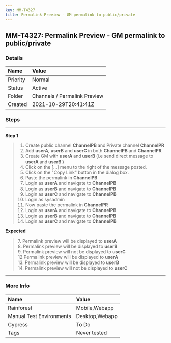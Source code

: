```yaml
---
key: MM-T4327
title: Permalink Preview - GM permalink to public/private
---
```


## MM-T4327: Permalink Preview - GM permalink to public/private

### Details

| Name     | Value                        |
| :------- | :--------------------------- |
| Priority | Normal                       |
| Status   | Active                       |
| Folder   | Channels / Permalink Preview |
| Created  | 2021-10-29T20:41:41Z         |

### Steps

<hr/>

**Step 1**

> <article><ol><li>Create public channel <strong>ChannelPB </strong>and<strong> </strong>Private channel <strong>ChannelPR</strong><strong> </strong></li><li>Add <strong>userA,</strong><strong> </strong><strong>userB</strong> and <strong>userC </strong>in both <strong>ChannelPB </strong>and <strong>ChannelPR</strong></li><li>Create GM with <strong>userA </strong>and<strong><strong> </strong><strong>userB</strong> </strong>(i.e send direct message to <strong>userA </strong>and<strong><strong><strong> </strong><strong>userB</strong> )</strong></strong></li><li>Click on the [...] menu to the right of the message posted.</li><li>Click on the "Copy Link" button in the dialog box.</li><li>Paste the permalink in <strong>ChannelPB</strong></li><li>Login as <strong>userA</strong> and navigate to <strong>ChannelPB</strong></li><li>Login as <strong>userB</strong> and navigate to <strong>ChannelPB</strong></li><li>Login as <strong>userC</strong> and navigate to <strong>ChannelPB</strong></li><li>Login as sysadmin</li><li>Now paste the permalink in <strong>ChannelPR</strong></li><li>Login as <strong>userA</strong> and navigate to <strong>ChannelPB</strong></li><li>Login as <strong>userB</strong> and navigate to <strong>ChannelPB</strong></li><li>Login as <strong>userC</strong> and navigate to <strong>ChannelPB</strong></li></ol></article>

**Expected**

> <article>7. Permalink preview will be displayed to <strong>userA</strong><br />8. Permalink preview will be displayed to <strong>userB</strong><br />9. Permalink preview will not be displayed to <strong>userC</strong><br />12.Permalink preview will be displayed to <strong>userA</strong><br />13. Permalink preview will be displayed to<strong> userB</strong><br />14. Permalink preview will not be displayed to <strong>userC</strong></article>

<hr/>

### More Info

| Name                     | Value          |
| :----------------------- | :------------- |
| Rainforest               | Mobile,Webapp  |
| Manual Test Environments | Desktop,Webapp |
| Cypress                  | To Do          |
| Tags                     | Never tested   |
